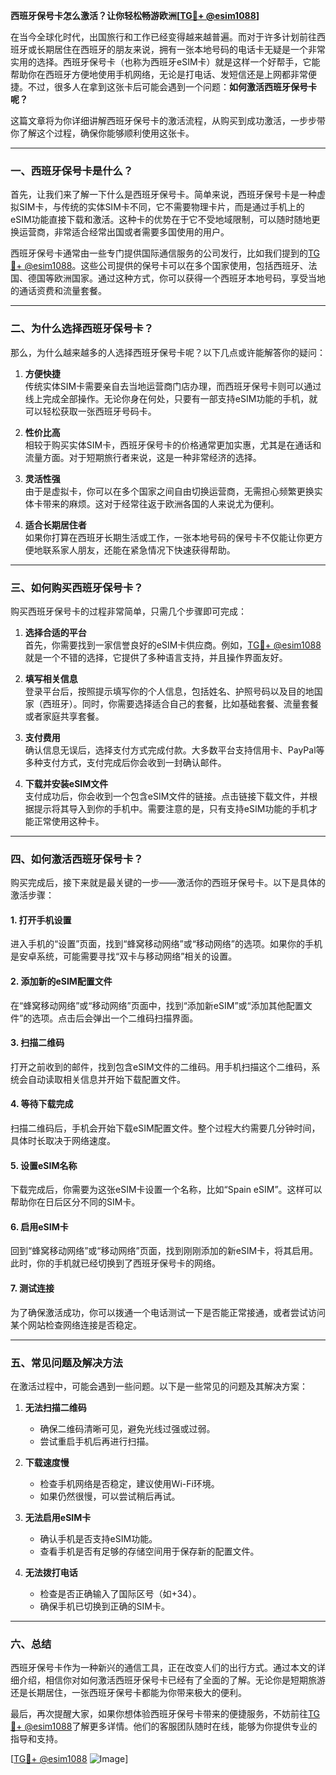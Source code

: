 **西班牙保号卡怎么激活？让你轻松畅游欧洲[[TG💪+ @esim1088](https://t.me/s/esim1088)]**

在当今全球化时代，出国旅行和工作已经变得越来越普遍。而对于许多计划前往西班牙或长期居住在西班牙的朋友来说，拥有一张本地号码的电话卡无疑是一个非常实用的选择。西班牙保号卡（也称为西班牙eSIM卡）就是这样一个好帮手，它能帮助你在西班牙方便地使用手机网络，无论是打电话、发短信还是上网都非常便捷。不过，很多人在拿到这张卡后可能会遇到一个问题：**如何激活西班牙保号卡呢？**

这篇文章将为你详细讲解西班牙保号卡的激活流程，从购买到成功激活，一步步带你了解这个过程，确保你能够顺利使用这张卡。

---

### 一、西班牙保号卡是什么？

首先，让我们来了解一下什么是西班牙保号卡。简单来说，西班牙保号卡是一种虚拟SIM卡，与传统的实体SIM卡不同，它不需要物理卡片，而是通过手机上的eSIM功能直接下载和激活。这种卡的优势在于它不受地域限制，可以随时随地更换运营商，非常适合经常出国或者需要多国使用的用户。

西班牙保号卡通常由一些专门提供国际通信服务的公司发行，比如我们提到的[TG💪+ @esim1088](https://t.me/s/esim1088)。这些公司提供的保号卡可以在多个国家使用，包括西班牙、法国、德国等欧洲国家。通过这种方式，你可以获得一个西班牙本地号码，享受当地的通话资费和流量套餐。

---

### 二、为什么选择西班牙保号卡？

那么，为什么越来越多的人选择西班牙保号卡呢？以下几点或许能解答你的疑问：

1. **方便快捷**  
   传统实体SIM卡需要亲自去当地运营商门店办理，而西班牙保号卡则可以通过线上完成全部操作。无论你身在何处，只要有一部支持eSIM功能的手机，就可以轻松获取一张西班牙号码卡。

2. **性价比高**  
   相较于购买实体SIM卡，西班牙保号卡的价格通常更加实惠，尤其是在通话和流量方面。对于短期旅行者来说，这是一种非常经济的选择。

3. **灵活性强**  
   由于是虚拟卡，你可以在多个国家之间自由切换运营商，无需担心频繁更换实体卡带来的麻烦。这对于经常往返于欧洲各国的人来说尤为便利。

4. **适合长期居住者**  
   如果你打算在西班牙长期生活或工作，一张本地号码的保号卡不仅能让你更方便地联系家人朋友，还能在紧急情况下快速获得帮助。

---

### 三、如何购买西班牙保号卡？

购买西班牙保号卡的过程非常简单，只需几个步骤即可完成：

1. **选择合适的平台**  
   首先，你需要找到一家信誉良好的eSIM卡供应商。例如，[TG💪+ @esim1088](https://t.me/s/esim1088)就是一个不错的选择，它提供了多种语言支持，并且操作界面友好。

2. **填写相关信息**  
   登录平台后，按照提示填写你的个人信息，包括姓名、护照号码以及目的地国家（西班牙）。同时，你需要选择适合自己的套餐，比如基础套餐、流量套餐或者家庭共享套餐。

3. **支付费用**  
   确认信息无误后，选择支付方式完成付款。大多数平台支持信用卡、PayPal等多种支付方式，支付完成后你会收到一封确认邮件。

4. **下载并安装eSIM文件**  
   支付成功后，你会收到一个包含eSIM文件的链接。点击链接下载文件，并根据提示将其导入到你的手机中。需要注意的是，只有支持eSIM功能的手机才能正常使用这种卡。

---

### 四、如何激活西班牙保号卡？

购买完成后，接下来就是最关键的一步——激活你的西班牙保号卡。以下是具体的激活步骤：

#### 1. 打开手机设置
进入手机的“设置”页面，找到“蜂窝移动网络”或“移动网络”的选项。如果你的手机是安卓系统，可能需要寻找“双卡与移动网络”相关的设置。

#### 2. 添加新的eSIM配置文件
在“蜂窝移动网络”或“移动网络”页面中，找到“添加新eSIM”或“添加其他配置文件”的选项。点击后会弹出一个二维码扫描界面。

#### 3. 扫描二维码
打开之前收到的邮件，找到包含eSIM文件的二维码。用手机扫描这个二维码，系统会自动读取相关信息并开始下载配置文件。

#### 4. 等待下载完成
扫描二维码后，手机会开始下载eSIM配置文件。整个过程大约需要几分钟时间，具体时长取决于网络速度。

#### 5. 设置eSIM名称
下载完成后，你需要为这张eSIM卡设置一个名称，比如“Spain eSIM”。这样可以帮助你在日后区分不同的SIM卡。

#### 6. 启用eSIM卡
回到“蜂窝移动网络”或“移动网络”页面，找到刚刚添加的新eSIM卡，将其启用。此时，你的手机就已经切换到了西班牙保号卡的网络。

#### 7. 测试连接
为了确保激活成功，你可以拨通一个电话测试一下是否能正常接通，或者尝试访问某个网站检查网络连接是否稳定。

---

### 五、常见问题及解决方法

在激活过程中，可能会遇到一些问题。以下是一些常见的问题及其解决方案：

1. **无法扫描二维码**
   - 确保二维码清晰可见，避免光线过强或过弱。
   - 尝试重启手机后再进行扫描。

2. **下载速度慢**
   - 检查手机网络是否稳定，建议使用Wi-Fi环境。
   - 如果仍然很慢，可以尝试稍后再试。

3. **无法启用eSIM卡**
   - 确认手机是否支持eSIM功能。
   - 查看手机是否有足够的存储空间用于保存新的配置文件。

4. **无法拨打电话**
   - 检查是否正确输入了国际区号（如+34）。
   - 确保手机已切换到正确的SIM卡。

---

### 六、总结

西班牙保号卡作为一种新兴的通信工具，正在改变人们的出行方式。通过本文的详细介绍，相信你对如何激活西班牙保号卡已经有了全面的了解。无论你是短期旅游还是长期居住，一张西班牙保号卡都能为你带来极大的便利。

最后，再次提醒大家，如果你想体验西班牙保号卡带来的便捷服务，不妨前往[TG💪+ @esim1088](https://t.me/s/esim1088)了解更多详情。他们的客服团队随时在线，能够为你提供专业的指导和支持。

[[TG💪+ @esim1088](https://t.me/s/esim1088) ![Image](https://i.postimg.cc/4NQfJmqS/Snipaste-2025-05-13-00-14-12.png)]